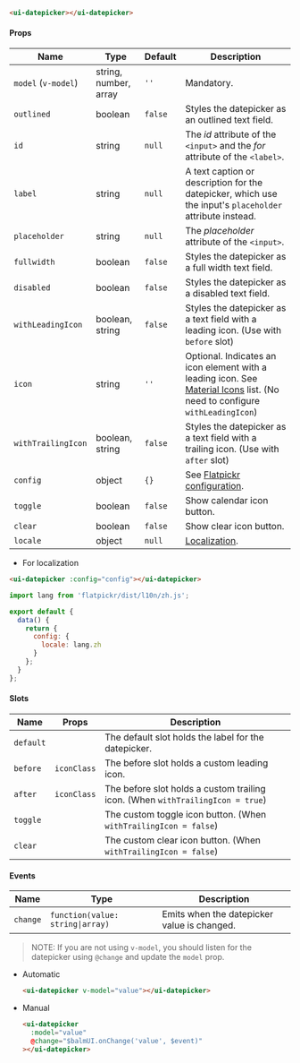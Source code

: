 ```html
<ui-datepicker></ui-datepicker>
```

#### Props

| Name                | Type                  | Default | Description                                                                                                                            |
| ------------------- | --------------------- | ------- | -------------------------------------------------------------------------------------------------------------------------------------- |
| `model` (`v-model`) | string, number, array | `''`    | Mandatory.                                                                                                                             |
| `outlined`          | boolean               | `false` | Styles the datepicker as an outlined text field.                                                                                       |
| `id`                | string                | `null`  | The _id_ attribute of the `<input>` and the _for_ attribute of the `<label>`.                                                          |
| `label`             | string                | `null`  | A text caption or description for the datepicker, which use the input's `placeholder` attribute instead.                               |
| `placeholder`       | string                | `null`  | The _placeholder_ attribute of the `<input>`.                                                                                          |
| `fullwidth`         | boolean               | `false` | Styles the datepicker as a full width text field.                                                                                      |
| `disabled`          | boolean               | `false` | Styles the datepicker as a disabled text field.                                                                                        |
| `withLeadingIcon`   | boolean, string       | `false` | Styles the datepicker as a text field with a leading icon. (Use with `before` slot)                                                    |
| `icon`              | string                | `''`    | Optional. Indicates an icon element with a leading icon. See [Material Icons](/#/icons) list. (No need to configure `withLeadingIcon`) |
| `withTrailingIcon`  | boolean, string       | `false` | Styles the datepicker as a text field with a trailing icon. (Use with `after` slot)                                                    |
| `config`            | object                | `{}`    | See [Flatpickr configuration](https://flatpickr.js.org/options/).                                                                      |
| `toggle`            | boolean               | `false` | Show calendar icon button.                                                                                                             |
| `clear`             | boolean               | `false` | Show clear icon button.                                                                                                                |
| `locale`            | object                | `null`  | [Localization](https://flatpickr.js.org/localization/).                                                                                |

- For localization

```html
<ui-datepicker :config="config"></ui-datepicker>
```

```js
import lang from 'flatpickr/dist/l10n/zh.js';

export default {
  data() {
    return {
      config: {
        locale: lang.zh
      }
    };
  }
};
```

#### Slots

| Name      | Props       | Description                                                                    |
| --------- | ----------- | ------------------------------------------------------------------------------ |
| `default` |             | The default slot holds the label for the datepicker.                           |
| `before`  | `iconClass` | The before slot holds a custom leading icon.                                   |
| `after`   | `iconClass` | The before slot holds a custom trailing icon. (When `withTrailingIcon = true`) |
| `toggle`  |             | The custom toggle icon button. (When `withTrailingIcon = false`)               |
| `clear`   |             | The custom clear icon button. (When `withTrailingIcon = false`)                |

#### Events

| Name     | Type                             | Description                                 |
| -------- | -------------------------------- | ------------------------------------------- |
| `change` | `function(value: string\|array)` | Emits when the datepicker value is changed. |

> NOTE: If you are not using `v-model`, you should listen for the datepicker using `@change` and update the `model` prop.

- Automatic
  ```html
  <ui-datepicker v-model="value"></ui-datepicker>
  ```
- Manual
  ```html
  <ui-datepicker
    :model="value"
    @change="$balmUI.onChange('value', $event)"
  ></ui-datepicker>
  ```
